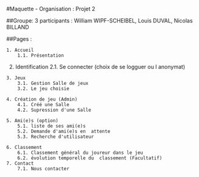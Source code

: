 #Maquette - Organisation : Projet 2


##Groupe: 3 participants : William WIPF-SCHEIBEL, Louis DUVAL, Nicolas BILLAND


##Pages :

	1. Accueil
		1.1. Présentation

  2. Identification
		2.1. Se connecter (choix de se logguer ou l anonymat) 
	
	3. Jeux
		3.1. Gestion Salle de jeux
		3.2. Le jeu choisie
	
	4. Création de jeu (Admin)
		4.1. Créé une Salle
		4.2. Supression d'une Salle
		
	5. Ami(e)s (option)
		5.1. liste de ses ami(e)s
		5.2. Demande d'ami(e)s en  attente
		5.3. Recherche d'utilisateur

	6. Classement
		6.1. Classement général du joureur dans le jeu
		6.2. évolution temporelle du  classement (Facultatif)	
	7. Contact
		7.1. Nous contacter
